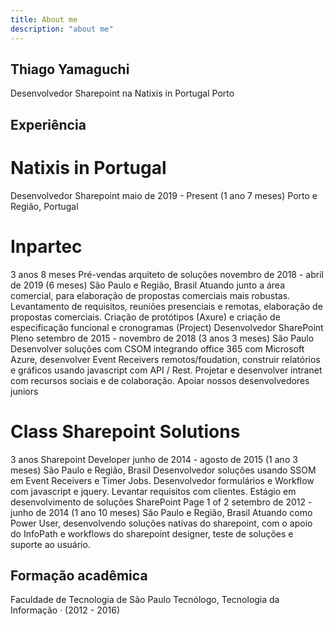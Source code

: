 ```yaml
---
title: About me
description: "about me"
---
```



## Thiago Yamaguchi

Desenvolvedor Sharepoint na Natixis in Portugal
Porto


## Experiência
# Natixis in Portugal
Desenvolvedor Sharepoint
maio de 2019 - Present (1 ano 7 meses)
Porto e Região, Portugal
# Inpartec
3 anos 8 meses
Pré-vendas arquiteto de soluções
novembro de 2018 - abril de 2019 (6 meses)
São Paulo e Região, Brasil
Atuando junto a área comercial, para elaboração de propostas comerciais
mais robustas.
Levantamento de requisitos, reuniões presenciais e remotas, elaboração de
propostas comerciais.
Criação de protótipos (Axure) e criação de especificação funcional e
cronogramas (Project)
Desenvolvedor SharePoint Pleno
setembro de 2015 - novembro de 2018 (3 anos 3 meses)
São Paulo
Desenvolver soluções com CSOM integrando office 365 com Microsoft
Azure, desenvolver Event Receivers remotos/foudation, construir relatórios e
gráficos usando javascript com API / Rest. Projetar e desenvolver intranet com
recursos sociais e de colaboração. Apoiar nossos desenvolvedores juniors
# Class Sharepoint Solutions
3 anos
Sharepoint Developer
junho de 2014 - agosto de 2015 (1 ano 3 meses)
São Paulo e Região, Brasil
Desenvolvedor soluções usando SSOM em Event Receivers e Timer Jobs.
Desenvolvedor formulários e Workflow com javascript e jquery. Levantar
requisitos com clientes.
Estágio em desenvolvimento de soluções SharePoint
Page 1 of 2
setembro de 2012 - junho de 2014 (1 ano 10 meses)
São Paulo e Região, Brasil
Atuando como Power User, desenvolvendo soluções nativas do sharepoint,
com o apoio do InfoPath e workflows do sharepoint designer, teste de
soluções e suporte ao usuário.

## Formação acadêmica
Faculdade de Tecnologia de São Paulo
Tecnólogo, Tecnologia da Informação · (2012 - 2016)
